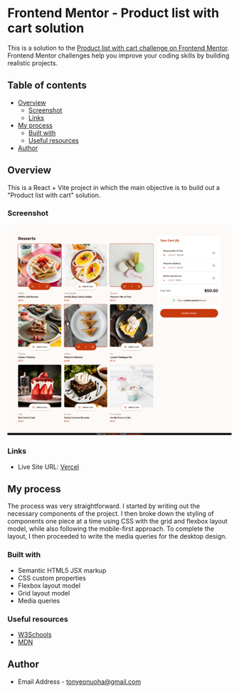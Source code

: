 # Frontend Mentor - Product list with cart solution

This is a solution to the
[Product list with cart challenge on Frontend Mentor](https://www.frontendmentor.io/challenges/product-list-with-cart-5MmqLVAp_d).
Frontend Mentor challenges help you improve your coding skills by building realistic projects.

## Table of contents

-   [Overview](#overview)
    -   [Screenshot](#screenshot)
    -   [Links](#links)
-   [My process](#my-process)
    -   [Built with](#built-with)
    -   [Useful resources](#useful-resources)
-   [Author](#author)

## Overview

This is a React + Vite project in which the main objective is to build out a "Product list with cart" solution.

### Screenshot

![Screenshot](./product-list-with-cart.png)

### Links

-   Live Site URL: [Vercel]()

## My process

The process was very straightforward. I started by writing out the necessary components of the project. I then broke
down the styling of components one piece at a time using CSS with the grid and flexbox layout model, while also
following the mobile-first approach. To complete the layout, I then proceeded to write the media queries for the desktop
design.

### Built with

-   Semantic HTML5 JSX markup
-   CSS custom properties
-   Flexbox layout model
-   Grid layout model
-   Media queries

### Useful resources

-   [W3Schools](https://www.w3schools.com/)
-   [MDN](https://developer.mozilla.org/)

## Author

-   Email Address - [tonyeonuoha@gmail.com](tonyeonuoha@gmail.com)
